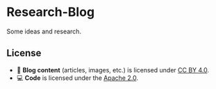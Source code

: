# Research-Blog
Some ideas and research.










## License

- 📜 **Blog content** (articles, images, etc.) is licensed under 
  [CC BY 4.0](https://creativecommons.org/licenses/by/4.0/).
- 💻 **Code** is licensed under the [Apache 2.0](LICENSE).
